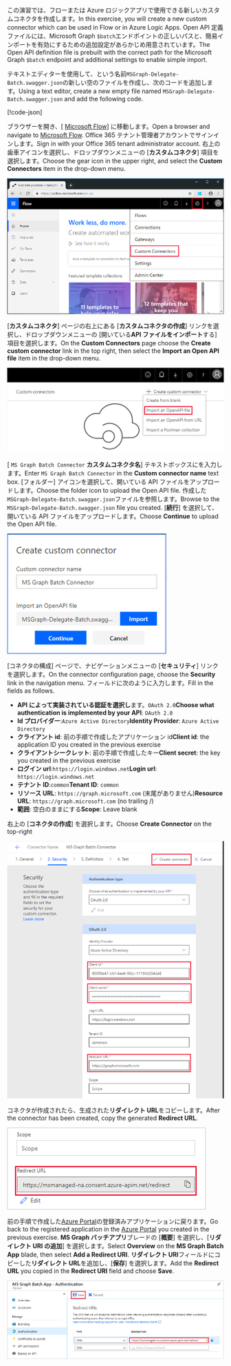 <!-- markdownlint-disable MD002 MD041 -->

<span data-ttu-id="c0d4c-101">この演習では、フローまたは Azure ロジックアプリで使用できる新しいカスタムコネクタを作成します。</span><span class="sxs-lookup"><span data-stu-id="c0d4c-101">In this exercise, you will create a new custom connector which can be used in Flow or in Azure Logic Apps.</span></span> <span data-ttu-id="c0d4c-102">Open API 定義ファイルには、Microsoft Graph `$batch`エンドポイントの正しいパスと、簡易インポートを有効にするための追加設定があらかじめ用意されています。</span><span class="sxs-lookup"><span data-stu-id="c0d4c-102">The Open API definition file is prebuilt with the correct path for the Microsoft Graph `$batch` endpoint and additional settings to enable simple import.</span></span>

<span data-ttu-id="c0d4c-103">テキストエディターを使用して、という名前`MSGraph-Delegate-Batch.swagger.json`の新しい空のファイルを作成し、次のコードを追加します。</span><span class="sxs-lookup"><span data-stu-id="c0d4c-103">Using a text editor, create a new empty file named `MSGraph-Delegate-Batch.swagger.json` and add the following code.</span></span>

[!code-json[](../LabFiles/MSGraph-Delegate-Batch.swagger.json)]

<span data-ttu-id="c0d4c-104">ブラウザーを開き、[ [Microsoft Flow](https://flow.microsoft.com)] に移動します。</span><span class="sxs-lookup"><span data-stu-id="c0d4c-104">Open a browser and navigate to [Microsoft Flow](https://flow.microsoft.com).</span></span> <span data-ttu-id="c0d4c-105">Office 365 テナント管理者アカウントでサインインします。</span><span class="sxs-lookup"><span data-stu-id="c0d4c-105">Sign in with your Office 365 tenant administrator account.</span></span> <span data-ttu-id="c0d4c-106">右上の歯車アイコンを選択し、ドロップダウンメニューの [**カスタムコネクタ**] 項目を選択します。</span><span class="sxs-lookup"><span data-stu-id="c0d4c-106">Choose the gear icon in the upper right, and select the **Custom Connectors** item in the drop-down menu.</span></span>

![Microsoft Flow のドロップダウンメニューのスクリーンショット](./images/flow-conn1.png)

<span data-ttu-id="c0d4c-108">[**カスタムコネクタ**] ページの右上にある [**カスタムコネクタの作成**] リンクを選択し、ドロップダウンメニューの [開いている**API ファイルをインポート**する] 項目を選択します。</span><span class="sxs-lookup"><span data-stu-id="c0d4c-108">On the **Custom Connectors** page choose the **Create custom connector** link in the top right, then select the **Import an Open API file** item in the drop-down menu.</span></span>

 ![Microsoft Flow の [カスタムコネクタの作成] ドロップダウンメニューのスクリーンショット](./images/flow-conn2.png)

<span data-ttu-id="c0d4c-110">[ `MS Graph Batch Connector` **カスタムコネクタ名**] テキストボックスにを入力します。</span><span class="sxs-lookup"><span data-stu-id="c0d4c-110">Enter `MS Graph Batch Connector` in the **Custom connector name** text box.</span></span> <span data-ttu-id="c0d4c-111">[フォルダー] アイコンを選択して、開いている API ファイルをアップロードします。</span><span class="sxs-lookup"><span data-stu-id="c0d4c-111">Choose the folder icon to upload the Open API file.</span></span> <span data-ttu-id="c0d4c-112">作成した`MSGraph-Delegate-Batch.swagger.json`ファイルを参照します。</span><span class="sxs-lookup"><span data-stu-id="c0d4c-112">Browse to the `MSGraph-Delegate-Batch.swagger.json` file you created.</span></span> <span data-ttu-id="c0d4c-113">[**続行**] を選択して、開いている API ファイルをアップロードします。</span><span class="sxs-lookup"><span data-stu-id="c0d4c-113">Choose **Continue** to upload the Open API file.</span></span>

 ![[カスタムコネクタの作成] ダイアログのスクリーンショット](./images/flow-conn3.png)

<span data-ttu-id="c0d4c-115">[コネクタの構成] ページで、ナビゲーションメニューの [**セキュリティ**] リンクを選択します。</span><span class="sxs-lookup"><span data-stu-id="c0d4c-115">On the connector configuration page, choose the **Security** link in the navigation menu.</span></span> <span data-ttu-id="c0d4c-116">フィールドに次のように入力します。</span><span class="sxs-lookup"><span data-stu-id="c0d4c-116">Fill in the fields as follows.</span></span>

- <span data-ttu-id="c0d4c-117">**API によって実装されている認証を選択し**ます。`OAuth 2.0`</span><span class="sxs-lookup"><span data-stu-id="c0d4c-117">**Choose what authentication is implemented by your API**: `OAuth 2.0`</span></span>
- <span data-ttu-id="c0d4c-118">**Id プロバイダー**:`Azure Active Directory`</span><span class="sxs-lookup"><span data-stu-id="c0d4c-118">**Identity Provider**: `Azure Active Directory`</span></span>
- <span data-ttu-id="c0d4c-119">**クライアント id**: 前の手順で作成したアプリケーション id</span><span class="sxs-lookup"><span data-stu-id="c0d4c-119">**Client id**: the application ID you created in the previous exercise</span></span>
- <span data-ttu-id="c0d4c-120">**クライアントシークレット**: 前の手順で作成したキー</span><span class="sxs-lookup"><span data-stu-id="c0d4c-120">**Client secret**: the key you created in the previous exercise</span></span>
- <span data-ttu-id="c0d4c-121">**ログイン url**:`https://login.windows.net`</span><span class="sxs-lookup"><span data-stu-id="c0d4c-121">**Login url**: `https://login.windows.net`</span></span>
- <span data-ttu-id="c0d4c-122">**テナント ID**:`common`</span><span class="sxs-lookup"><span data-stu-id="c0d4c-122">**Tenant ID**: `common`</span></span>
- <span data-ttu-id="c0d4c-123">**リソース URL**: `https://graph.microsoft.com` (末尾がありません)</span><span class="sxs-lookup"><span data-stu-id="c0d4c-123">**Resource URL**: `https://graph.microsoft.com` (no trailing /)</span></span>
- <span data-ttu-id="c0d4c-124">**範囲**: 空白のままにする</span><span class="sxs-lookup"><span data-stu-id="c0d4c-124">**Scope**: Leave blank</span></span>

<span data-ttu-id="c0d4c-125">右上の [**コネクタの作成**] を選択します。</span><span class="sxs-lookup"><span data-stu-id="c0d4c-125">Choose **Create Connector** on the top-right</span></span>

![コネクタ構成の [セキュリティ] タブのスクリーンショット](./images/flow-conn4.png)

<span data-ttu-id="c0d4c-127">コネクタが作成されたら、生成された**リダイレクト URL**をコピーします。</span><span class="sxs-lookup"><span data-stu-id="c0d4c-127">After the connector has been created, copy the generated **Redirect URL**.</span></span>

![生成されたリダイレクト URL のスクリーンショット](./images/flow-conn5.png)

<span data-ttu-id="c0d4c-129">前の手順で作成した[Azure Portal](https://aad.portal.azure.com)の登録済みアプリケーションに戻ります。</span><span class="sxs-lookup"><span data-stu-id="c0d4c-129">Go back to the registered application in the [Azure Portal](https://aad.portal.azure.com) you created in the previous exercise.</span></span> <span data-ttu-id="c0d4c-130">**MS Graph バッチアプリ**ブレードの [**概要**] を選択し、[**リダイレクト URI の追加**] を選択します。</span><span class="sxs-lookup"><span data-stu-id="c0d4c-130">Select **Overview** on the **MS Graph Batch App** blade, then select **Add a Redirect URI**.</span></span> <span data-ttu-id="c0d4c-131">**リダイレクト URI**フィールドにコピーした**リダイレクト URL**を追加し、[**保存**] を選択します。</span><span class="sxs-lookup"><span data-stu-id="c0d4c-131">Add the **Redirect URL** you copied in the **Redirect URI** field and choose **Save**.</span></span>

![Azure portal の応答 Url ブレードのスクリーンショット](./images/flow-conn-preview6.png)